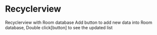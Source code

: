# Recyclerview
Recyclerview with Room database
Add button to add new data into Room database, Double click[button] to see the updated list
